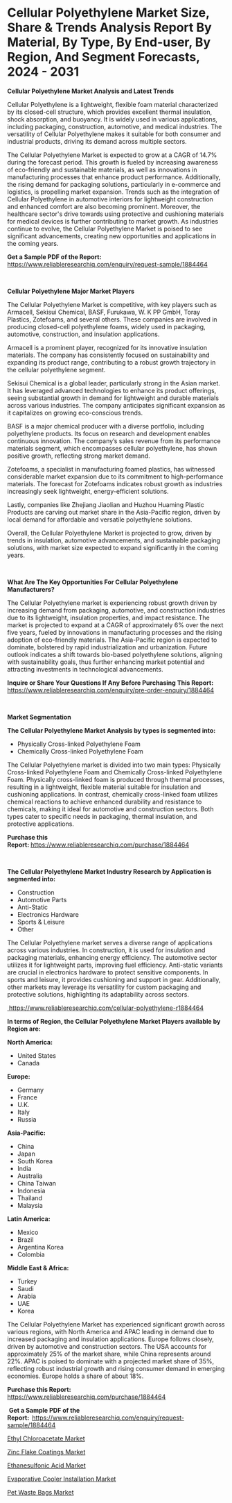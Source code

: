 <p><h1>Cellular Polyethylene Market Size, Share & Trends Analysis Report By Material, By Type, By End-user, By Region, And Segment Forecasts, 2024 - 2031</h1></p><p><strong>Cellular Polyethylene Market Analysis and Latest Trends</strong></p>
<p><p>Cellular Polyethylene is a lightweight, flexible foam material characterized by its closed-cell structure, which provides excellent thermal insulation, shock absorption, and buoyancy. It is widely used in various applications, including packaging, construction, automotive, and medical industries. The versatility of Cellular Polyethylene makes it suitable for both consumer and industrial products, driving its demand across multiple sectors.</p><p>The Cellular Polyethylene Market is expected to grow at a CAGR of 14.7% during the forecast period. This growth is fueled by increasing awareness of eco-friendly and sustainable materials, as well as innovations in manufacturing processes that enhance product performance. Additionally, the rising demand for packaging solutions, particularly in e-commerce and logistics, is propelling market expansion. Trends such as the integration of Cellular Polyethylene in automotive interiors for lightweight construction and enhanced comfort are also becoming prominent. Moreover, the healthcare sector's drive towards using protective and cushioning materials for medical devices is further contributing to market growth. As industries continue to evolve, the Cellular Polyethylene Market is poised to see significant advancements, creating new opportunities and applications in the coming years.</p></p>
<p><strong>Get a Sample PDF of the Report:&nbsp;</strong> <a href="https://www.reliableresearchiq.com/enquiry/request-sample/1884464?utm_campaign=1123&utm_medium=2&utm_source=Github&utm_content=ia&utm_term=11112024&utm_id=cellular-polyethylene">https://www.reliableresearchiq.com/enquiry/request-sample/1884464</a></p>
<p>&nbsp;</p>
<p><strong>Cellular Polyethylene Major Market Players</strong></p>
<p><p>The Cellular Polyethylene Market is competitive, with key players such as Armacell, Sekisui Chemical, BASF, Furukawa, W. K PP GmbH, Toray Plastics, Zotefoams, and several others. These companies are involved in producing closed-cell polyethylene foams, widely used in packaging, automotive, construction, and insulation applications.</p><p>Armacell is a prominent player, recognized for its innovative insulation materials. The company has consistently focused on sustainability and expanding its product range, contributing to a robust growth trajectory in the cellular polyethylene segment.</p><p>Sekisui Chemical is a global leader, particularly strong in the Asian market. It has leveraged advanced technologies to enhance its product offerings, seeing substantial growth in demand for lightweight and durable materials across various industries. The company anticipates significant expansion as it capitalizes on growing eco-conscious trends.</p><p>BASF is a major chemical producer with a diverse portfolio, including polyethylene products. Its focus on research and development enables continuous innovation. The company’s sales revenue from its performance materials segment, which encompasses cellular polyethylene, has shown positive growth, reflecting strong market demand.</p><p>Zotefoams, a specialist in manufacturing foamed plastics, has witnessed considerable market expansion due to its commitment to high-performance materials. The forecast for Zotefoams indicates robust growth as industries increasingly seek lightweight, energy-efficient solutions.</p><p>Lastly, companies like Zhejiang Jiaolian and Huzhou Huaming Plastic Products are carving out market share in the Asia-Pacific region, driven by local demand for affordable and versatile polyethylene solutions. </p><p>Overall, the Cellular Polyethylene Market is projected to grow, driven by trends in insulation, automotive advancements, and sustainable packaging solutions, with market size expected to expand significantly in the coming years.</p></p>
<p>&nbsp;</p>
<p><strong>What Are The Key Opportunities For Cellular Polyethylene Manufacturers?</strong></p>
<p><p>The Cellular Polyethylene market is experiencing robust growth driven by increasing demand from packaging, automotive, and construction industries due to its lightweight, insulation properties, and impact resistance. The market is projected to expand at a CAGR of approximately 6% over the next five years, fueled by innovations in manufacturing processes and the rising adoption of eco-friendly materials. The Asia-Pacific region is expected to dominate, bolstered by rapid industrialization and urbanization. Future outlook indicates a shift towards bio-based polyethylene solutions, aligning with sustainability goals, thus further enhancing market potential and attracting investments in technological advancements.</p></p>
<p><strong>Inquire or Share Your Questions If Any Before Purchasing This Report:</strong> <a href="https://www.reliableresearchiq.com/enquiry/pre-order-enquiry/1884464?utm_campaign=1123&utm_medium=2&utm_source=Github&utm_content=ia&utm_term=11112024&utm_id=cellular-polyethylene">https://www.reliableresearchiq.com/enquiry/pre-order-enquiry/1884464</a></p>
<p>&nbsp;</p>
<p><strong>Market Segmentation</strong></p>
<p><strong>The Cellular Polyethylene Market Analysis by types is segmented into:</strong></p>
<p><ul><li>Physically Cross-linked Polyethylene Foam</li><li>Chemically Cross-linked Polyethylene Foam</li></ul></p>
<p><p>The Cellular Polyethylene market is divided into two main types: Physically Cross-linked Polyethylene Foam and Chemically Cross-linked Polyethylene Foam. Physically cross-linked foam is produced through thermal processes, resulting in a lightweight, flexible material suitable for insulation and cushioning applications. In contrast, chemically cross-linked foam utilizes chemical reactions to achieve enhanced durability and resistance to chemicals, making it ideal for automotive and construction sectors. Both types cater to specific needs in packaging, thermal insulation, and protective applications.</p></p>
<p><strong>Purchase this Report:&nbsp;</strong><a href="https://www.reliableresearchiq.com/purchase/1884464?utm_campaign=1123&utm_medium=2&utm_source=Github&utm_content=ia&utm_term=11112024&utm_id=cellular-polyethylene">https://www.reliableresearchiq.com/purchase/1884464</a></p>
<p>&nbsp;</p>
<p><strong>The Cellular Polyethylene Market Industry Research by Application is segmented into:</strong></p>
<p><ul><li>Construction</li><li>Automotive Parts</li><li>Anti-Static</li><li>Electronics Hardware</li><li>Sports & Leisure</li><li>Other</li></ul></p>
<p><p>The Cellular Polyethylene market serves a diverse range of applications across various industries. In construction, it is used for insulation and packaging materials, enhancing energy efficiency. The automotive sector utilizes it for lightweight parts, improving fuel efficiency. Anti-static variants are crucial in electronics hardware to protect sensitive components. In sports and leisure, it provides cushioning and support in gear. Additionally, other markets may leverage its versatility for custom packaging and protective solutions, highlighting its adaptability across sectors.</p></p>
<p><a href="https://www.reliableresearchiq.com/cellular-polyethylene-r1884464?utm_campaign=1123&utm_medium=2&utm_source=Github&utm_content=ia&utm_term=11112024&utm_id=cellular-polyethylene">&nbsp;https://www.reliableresearchiq.com/cellular-polyethylene-r1884464</a></p>
<p><strong>In terms of Region, the Cellular Polyethylene Market Players available by Region are:</strong></p>
<p>
    <p> <strong> North America: </strong>
        <ul>
            <li>United States</li>
            <li>Canada</li>
        </ul>
        </p> 
    <p> <strong> Europe: </strong>
        <ul>
            <li>Germany</li>
            <li>France</li>
            <li>U.K.</li>
            <li>Italy</li>
            <li>Russia</li>
        </ul>
        </p> 
    <p> <strong> Asia-Pacific: </strong>
        <ul>
            <li>China</li>
            <li>Japan</li>
            <li>South Korea</li>
            <li>India</li>
            <li>Australia</li>
            <li>China Taiwan</li>
            <li>Indonesia</li>
            <li>Thailand</li>
            <li>Malaysia</li>
        </ul>
        </p> 
    <p> <strong> Latin America: </strong>
        <ul>
            <li>Mexico</li>
            <li>Brazil</li>
            <li>Argentina Korea</li>
            <li>Colombia</li>
        </ul>
        </p> 
    <p> <strong> Middle East & Africa: </strong>
        <ul>
            <li>Turkey</li>
            <li>Saudi</li>
            <li>Arabia</li>
            <li>UAE</li>
            <li>Korea</li>
        </ul>
    </p>
    </p>
<p><p>The Cellular Polyethylene Market has experienced significant growth across various regions, with North America and APAC leading in demand due to increased packaging and insulation applications. Europe follows closely, driven by automotive and construction sectors. The USA accounts for approximately 25% of the market share, while China represents around 22%. APAC is poised to dominate with a projected market share of 35%, reflecting robust industrial growth and rising consumer demand in emerging economies. Europe holds a share of about 18%.</p></p>
<p><strong>Purchase this Report: </strong><a href="https://www.reliableresearchiq.com/purchase/1884464?utm_campaign=1123&utm_medium=2&utm_source=Github&utm_content=ia&utm_term=11112024&utm_id=cellular-polyethylene">https://www.reliableresearchiq.com/purchase/1884464</a></p>
<p>&nbsp;<strong>Get a Sample PDF of the Report:&nbsp;&nbsp;</strong><a href="https://www.reliableresearchiq.com/enquiry/request-sample/1884464?utm_campaign=1123&utm_medium=2&utm_source=Github&utm_content=ia&utm_term=11112024&utm_id=cellular-polyethylene">https://www.reliableresearchiq.com/enquiry/request-sample/1884464</a></p>
<p><strong></strong></p>
<p><p><a href="https://github.com/eleanore16mal/Market-Research-Report-List-1/blob/main/ethyl-chloroacetate-market.md?utm_campaign=1123&utm_medium=2&utm_source=Github&utm_content=ia&utm_term=11112024&utm_id=cellular-polyethylene">Ethyl Chloroacetate Market</a></p><p><a href="https://www.linkedin.com/pulse/zinc-flake-coatings-market-overview-forecast-2024-2031-detailed-k7ytc?utm_campaign=1123&utm_medium=2&utm_source=Github&utm_content=ia&utm_term=11112024&utm_id=cellular-polyethylene">Zinc Flake Coatings Market</a></p><p><a href="https://github.com/brittroma9i/Market-Research-Report-List-1/blob/main/ethanesulfonic-acid-market.md?utm_campaign=1123&utm_medium=2&utm_source=Github&utm_content=ia&utm_term=11112024&utm_id=cellular-polyethylene">Ethanesulfonic Acid Market</a></p><p><a href="https://issuu.com/reportprime-2/docs/evaporative-cooler-installation-mar_f3c64d0c5ab271?utm_campaign=1123&utm_medium=2&utm_source=Github&utm_content=ia&utm_term=11112024&utm_id=cellular-polyethylene">Evaporative Cooler Installation Market</a></p><p><a href="https://www.linkedin.com/pulse/insights-pet-waste-bags-industry-market-financial-status-size-efmoc?utm_campaign=1123&utm_medium=2&utm_source=Github&utm_content=ia&utm_term=11112024&utm_id=cellular-polyethylene">Pet Waste Bags Market</a></p></p>